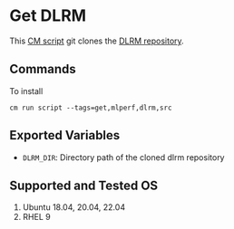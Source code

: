 # Get DLRM
This [CM script](https://github.com/mlcommons/ck/blob/master/cm/docs/tutorial-scripts.md) git clones the [DLRM repository](https://github.com/facebookdresearch/dlrm).

## Commands
To install
```
cm run script --tags=get,mlperf,dlrm,src
```

## Exported Variables
* `DLRM_DIR`: Directory path of the cloned dlrm repository

## Supported and Tested OS
1. Ubuntu 18.04, 20.04, 22.04
2. RHEL 9
